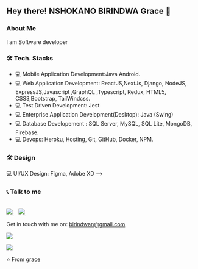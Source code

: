 <h2> Hey there! NSHOKANO BIRINDWA Grace 👋</h2>

<h3>About Me</h3>

I am Software developer


<h3>🛠 Tech. Stacks</h3>

- 💻 Mobile Application Development:Java Android.
- 💻 Web Application Development: ReactJS,NextJs, Django, NodeJS, ExpressJS,Javascript ,GraphQL ,Typescript, Redux, HTML5, CSS3,Bootstrap, TailWindcss. 
- 💻 Test Driven Development: Jest
- 💻 Enterprise Application Development(Desktop): Java (Swing)
- 💻 Database Developement : SQL Server, MySQL, SQL Lite, MongoDB, Firebase.
- 💻 Devops: Heroku, Hosting, Git, GitHub, Docker, NPM.


<h3>🛠 Design</h3>

💻 UI/UX Design: Figma, Adobe XD
-->

 <h3>📞 Talk to me</h3>

   <br/>

  <a href="https://www.linkedin.com/in/birindwa-grace-33b305185/">
    <img src="https://img.shields.io/badge/linkedin-%230077B5.svg?&style=for-the-badge&logo=linkedin&logoColor=white" />
  </a>&nbsp;&nbsp;
  <a href="https://twitter.com/BirindwaGrace2">    
    <img src="https://img.shields.io/badge/twitter-%230077B5.svg?&style=for-the-badge&logo=twitter&logoColor=white" />        
  </a>&nbsp;&nbsp;
</p>


Get in touch with me on: <a href='mailto:birindwan@gmail.com'>birindwan@gmail.com</a>

![](https://github-readme-stats.vercel.app/api?username=gracebir&show_icons=true&count_private=true)

![](https://github-readme-stats.vercel.app/api/top-langs/?username=gracebir&layout=compact)


⭐️ From [grace](https://github.com/gracebir)
